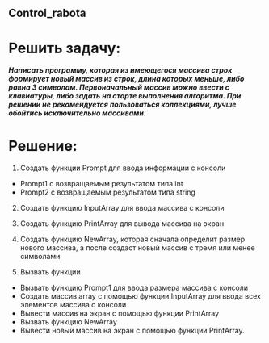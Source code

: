 
## Control_rabota

# Решить задачу:

***Написать программу, которая из имеющегося массива строк формирует новый массив из строк, длина которых меньше, либо равна 3 символам. Первоначальный массив можно ввести с клавиатуры, либо задать на старте выполнения алгоритма. При решении не рекомендуется пользоваться коллекциями, лучше обойтись исключительно массивами.***

# Решение:

1. Создать функции Prompt для ввода информации с консоли
* Prompt1 с возвращаемым результатом типа int
* Prompt2 с возвращаемым результатом типа string

2. Создать функцию InputArray для ввода массива с консоли

3. Создать функцию PrintArray для вывода массива на экран

4. Создать функцию NewArray, которая сначала определит размер нового массива, а после создаст новый массив с тремя или менее символами

5. Вызвать функции
* Вызвать функцию Prompt1 для ввода размера массива с консоли
* Создать массив array с помощью функции InputArray для ввода всех элементов массива с консоли
* Вывести массив на экран с помощью функции PrintArray
* Вызвать функцию NewArray
* Вывести новый массив на экран с помощью функции PrintArray.



